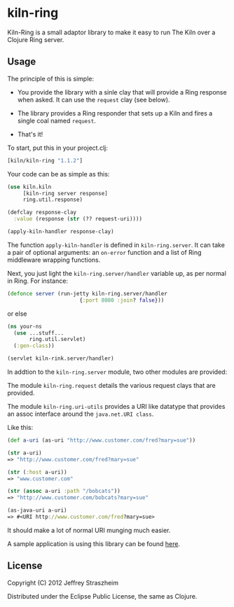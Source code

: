 # kiln-ring

Kiln-Ring is a small adaptor library to make it easy to run The Kiln
over a Clojure Ring server.

## Usage

The principle of this is simple:

* You provide the library with a sinle clay that will provide a Ring
  response when asked. It can use the `request` clay (see below).

* The library provides a Ring responder that sets up a Kiln and fires
  a single coal named `request`.

* That's it!

To start, put this in your project.clj:

````clojure
[kiln/kiln-ring "1.1.2"]
````

Your code can be as simple as this:

````clojure
(use kiln.kiln
     [kiln-ring server response]
     ring.util.response)

(defclay response-clay
  :value (response (str (?? request-uri))))

(apply-kiln-handler response-clay)
````

The function `apply-kiln-handler` is defined in `kiln-ring.server`. It
can take a pair of optional arguments: an `on-error` function and a
list of Ring middleware wrapping functions.

Next, you just light the `kiln-ring.server/handler` variable up, as
per normal in Ring. For instance:

````clojure
(defonce server (run-jetty kiln-ring.server/handler
	                   {:port 8080 :join? false}))
````

or else

````clojure
(ns your-ns
  (use ...stuff...
       ring.util.servlet)
  (:gen-class))

(servlet kiln-rink.server/handler)
````

In addtion to the `kiln-ring.server` module, two other modules are
provided:

The module `kiln-ring.request` details the various request clays that
are provided.

The module `kiln-ring.uri-utils` provides a URI like datatype that
provides an assoc interface around the `java.net.URI class`.

Like this:

 ````clojure
(def a-uri (as-uri "http://www.customer.com/fred?mary=sue"))

(str a-uri)
=> "http://www.customer.com/fred?mary=sue"

(str (:host a-uri))
=> "www.customer.com"

(str (assoc a-uri :path "/bobcats"))
=> "http://www.customer.com/bobcats?mary=sue"

(as-java-uri a-uri)
=> #<URI http://www.customer.com/fred?mary=sue>
````

It should make a lot of normal URI munging much easier.

A sample application is using this library can be found
[here](http://github.com/straszheimjeffrey/The-Kiln/tree/master/sample).

## License

Copyright (C) 2012 Jeffrey Straszheim

Distributed under the Eclipse Public License, the same as Clojure.
